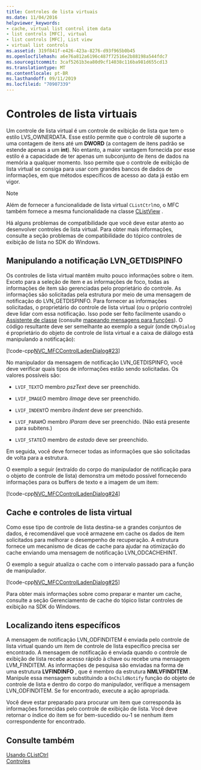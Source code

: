 ```yaml
---
title: Controles de lista virtuais
ms.date: 11/04/2016
helpviewer_keywords:
- cache, virtual list control item data
- list controls [MFC], virtual
- list controls [MFC], List view
- virtual list controls
ms.assetid: 319f841f-e426-423a-8276-d93f965b0b45
ms.openlocfilehash: a6e76a812a6196c487f72516e2b88198a544fdc7
ms.sourcegitcommit: 3caf5261b3ea80d9cf14038c116ba981d655cd13
ms.translationtype: MT
ms.contentlocale: pt-BR
ms.lasthandoff: 09/11/2019
ms.locfileid: "70907339"
---
```

# <a name="virtual-list-controls"></a>Controles de lista virtuais

Um controle de lista virtual é um controle de exibição de lista que tem o estilo LVS_OWNERDATA. Esse estilo permite que o controle dê suporte a uma contagem de itens até um **DWORD** (a contagem de itens padrão se estende apenas a um **int**). No entanto, a maior vantagem fornecida por esse estilo é a capacidade de ter apenas um subconjunto de itens de dados na memória a qualquer momento. Isso permite que o controle de exibição de lista virtual se consiga para usar com grandes bancos de dados de informações, em que métodos específicos de acesso ao data já estão em vigor.

> [!NOTE]
>  Além de fornecer a funcionalidade de lista virtual `CListCtrl`no, o MFC também fornece a mesma funcionalidade na classe [CListView](../mfc/reference/clistview-class.md) .

Há alguns problemas de compatibilidade que você deve estar atento ao desenvolver controles de lista virtual. Para obter mais informações, consulte a seção problemas de compatibilidade do tópico controles de exibição de lista no SDK do Windows.

## <a name="handling-the-lvn_getdispinfo-notification"></a>Manipulando a notificação LVN_GETDISPINFO

Os controles de lista virtual mantêm muito pouco informações sobre o item. Exceto para a seleção de item e as informações de foco, todas as informações de item são gerenciadas pelo proprietário do controle. As informações são solicitadas pela estrutura por meio de uma mensagem de notificação do LVN_GETDISPINFO. Para fornecer as informações solicitadas, o proprietário do controle de lista virtual (ou o próprio controle) deve lidar com essa notificação. Isso pode ser feito facilmente usando o [Assistente de classe](reference/mfc-class-wizard.md) (consulte [mapeando mensagens para funções](../mfc/reference/mapping-messages-to-functions.md)). O código resultante deve ser semelhante ao exemplo a seguir (onde `CMyDialog` é proprietário do objeto de controle de lista virtual e a caixa de diálogo está manipulando a notificação):

[!code-cpp[NVC_MFCControlLadenDialog#23](../mfc/codesnippet/cpp/virtual-list-controls_1.cpp)]

No manipulador da mensagem de notificação LVN_GETDISPINFO, você deve verificar quais tipos de informações estão sendo solicitadas. Os valores possíveis são:

- `LVIF_TEXT`O membro *pszText* deve ser preenchido.

- `LVIF_IMAGE`O membro *iImage* deve ser preenchido.

- `LVIF_INDENT`O membro *iIndent* deve ser preenchido.

- `LVIF_PARAM`O membro *lParam* deve ser preenchido. (Não está presente para subitens.)

- `LVIF_STATE`O membro de *estado* deve ser preenchido.

Em seguida, você deve fornecer todas as informações que são solicitadas de volta para a estrutura.

O exemplo a seguir (extraído do corpo do manipulador de notificação para o objeto de controle de lista) demonstra um método possível fornecendo informações para os buffers de texto e a imagem de um item:

[!code-cpp[NVC_MFCControlLadenDialog#24](../mfc/codesnippet/cpp/virtual-list-controls_2.cpp)]

## <a name="caching-and-virtual-list-controls"></a>Cache e controles de lista virtual

Como esse tipo de controle de lista destina-se a grandes conjuntos de dados, é recomendável que você armazene em cache os dados de item solicitados para melhorar o desempenho de recuperação. A estrutura fornece um mecanismo de dicas de cache para ajudar na otimização do cache enviando uma mensagem de notificação LVN_ODCACHEHINT.

O exemplo a seguir atualiza o cache com o intervalo passado para a função de manipulador.

[!code-cpp[NVC_MFCControlLadenDialog#25](../mfc/codesnippet/cpp/virtual-list-controls_3.cpp)]

Para obter mais informações sobre como preparar e manter um cache, consulte a seção Gerenciamento de cache do tópico listar controles de exibição na SDK do Windows.

## <a name="finding-specific-items"></a>Localizando itens específicos

A mensagem de notificação LVN_ODFINDITEM é enviada pelo controle de lista virtual quando um item de controle de lista específico precisa ser encontrado. A mensagem de notificação é enviada quando o controle de exibição de lista recebe acesso rápido à chave ou recebe uma mensagem LVM_FINDITEM. As informações de pesquisa são enviadas na forma de uma estrutura **LVFINDINFO** , que é membro da estrutura **NMLVFINDITEM** . Manipule essa mensagem substituindo a `OnChildNotify` função do objeto de controle de lista e dentro do corpo do manipulador, verifique a mensagem LVN_ODFINDITEM. Se for encontrado, execute a ação apropriada.

Você deve estar preparado para procurar um item que corresponda às informações fornecidas pelo controle de exibição de lista. Você deve retornar o índice do item se for bem-sucedido ou-1 se nenhum item correspondente for encontrado.

## <a name="see-also"></a>Consulte também

[Usando CListCtrl](../mfc/using-clistctrl.md)<br/>
[Controles](../mfc/controls-mfc.md)
